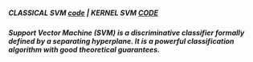 ##### CLASSICAL SVM [code](https://github.com/kennedyCzar/ADVANCE-MACHINE-LEARNING-KERNEL-METHOD/blob/master/SVM/SupportVectorMachine(SVM)/svm.py) | KERNEL SVM [CODE](https://github.com/kennedyCzar/ADVANCE-MACHINE-LEARNING-KERNEL-METHOD/blob/master/SVM/SupportVectorMachine(SVM)/kernelSVM.py)
##### Support Vector Machine (SVM) is a discriminative classifier formally defined by a separating hyperplane. It is a powerful classification algorithm with good theoretical guarantees. 
